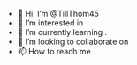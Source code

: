 - 👋 Hi, I’m @TillThom45
- 👀 I’m interested in 
- 🌱 I’m currently learning .
- 💞️ I’m looking to collaborate on
- 📫 How to reach me 
